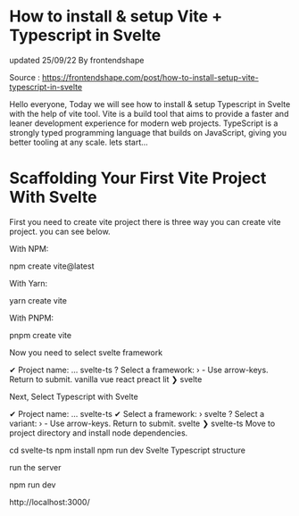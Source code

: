 
<h1>How to install & setup Vite + Typescript in Svelte</h1>

updated 25/09/22 By frontendshape

Source : https://frontendshape.com/post/how-to-install-setup-vite-typescript-in-svelte

Hello everyone, Today we will see how to install & setup Typescript in Svelte with the help of vite tool. Vite is a build tool that aims to provide a faster and leaner development experience for modern web projects. TypeScript is a strongly typed programming language that builds on JavaScript, giving you better tooling at any scale. lets start...

# Scaffolding Your First Vite Project With Svelte

First you need to create vite project there is three way you can create vite project. you can see below.

With NPM:

npm create vite@latest

With Yarn:

yarn create vite

With PNPM:

pnpm create vite 

Now you need to select svelte framework

✔ Project name: … svelte-ts
? Select a framework: › - Use arrow-keys. Return to submit.
  vanilla
  vue
  react
  preact
  lit
❯  svelte 


Next, Select Typescript with Svelte

✔ Project name: … svelte-ts
✔ Select a framework: › svelte
? Select a variant: › - Use arrow-keys. Return to submit.
  svelte
❯  svelte-ts
Move to project directory and install node dependencies.

cd svelte-ts
npm install
npm run dev
Svelte Typescript structure

run the server

npm run dev 

http://localhost:3000/